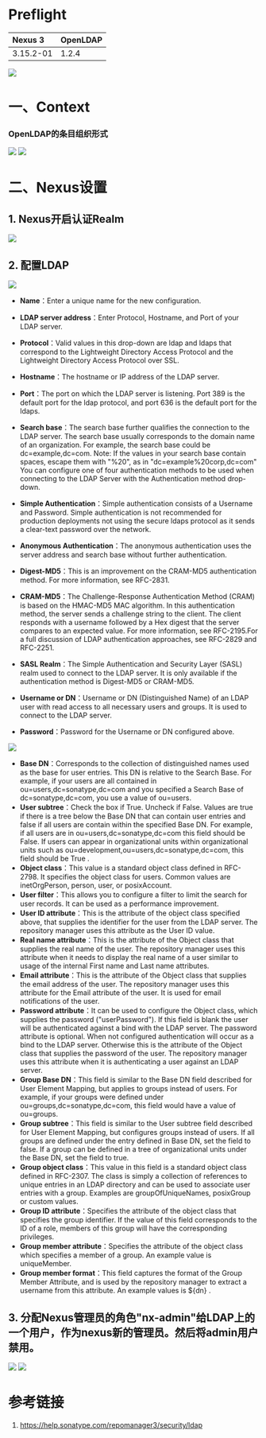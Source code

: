 # Preflight

| Nexus 3 | OpenLDAP |
| :----- | :----- |
| 3.15.2-01 | 1.2.4 |

![](../assets/ldap-Nexus对接LDAP-1.png)

# 一、Context

### OpenLDAP的条目组织形式

![](../assets/ldap-Nexus对接LDAP-2.png)
![](../assets/ldap-Nexus对接LDAP-3.png)

# 二、Nexus设置
## 1. Nexus开启认证Realm

![](../assets/ldap-Nexus对接LDAP-4.png)

## 2. 配置LDAP

![](../assets/ldap-Nexus对接LDAP-5.png)

- **Name**：Enter a unique name for the new configuration.
- **LDAP server address**：Enter Protocol, Hostname, and Port of your LDAP server.
- **Protocol**：Valid values in this drop-down are ldap and ldaps that correspond to the Lightweight Directory Access Protocol and the Lightweight Directory Access Protocol over SSL.
- **Hostname**：The hostname or IP address of the LDAP server.
- **Port**：The port on which the LDAP server is listening. Port 389 is the default port for the ldap protocol, and port 636 is the default port for the ldaps.
- **Search base**：The search base further qualifies the connection to the LDAP server. The search base usually corresponds to the domain name of an organization. For example, the search base could be dc=example,dc=com.
Note: If the values in your search base contain spaces, escape them with "%20", as in "dc=example%20corp,dc=com"
You can configure one of four authentication methods to be used when connecting to the LDAP Server with the Authentication method drop-down.

- **Simple Authentication**：Simple authentication consists of a Username and Password. Simple authentication is not recommended for production deployments not using the secure ldaps protocol as it sends a clear-text password over the network.
- **Anonymous Authentication**：The anonymous authentication uses the server address and search base without further authentication.
- **Digest-MD5**：This is an improvement on the CRAM-MD5 authentication method. For more information, see RFC-2831.
- **CRAM-MD5**：The Challenge-Response Authentication Method (CRAM) is based on the HMAC-MD5 MAC algorithm. In this authentication method, the server sends a challenge string to the client. The client responds with a username followed by a Hex digest that the server compares to an expected value. For more information, see RFC-2195.For a full discussion of LDAP authentication approaches, see RFC-2829 and RFC-2251.
- **SASL Realm**：The Simple Authentication and Security Layer (SASL) realm used to connect to the LDAP server. It is only available if the authentication method is Digest-MD5 or CRAM-MD5.
- **Username or DN**：Username or DN (Distinguished Name) of an LDAP user with read access to all necessary users and groups. It is used to connect to the LDAP server.
- **Password**：Password for the Username or DN configured above.

![](../assets/ldap-Nexus对接LDAP-6.png)

- **Base DN**：Corresponds to the collection of distinguished names used as the base for user entries. This DN is relative to the Search Base. For example, if your users are all contained in ou=users,dc=sonatype,dc=com and you specified a Search Base of dc=sonatype,dc=com, you use a value of ou=users.
- **User subtree**：Check the box if True. Uncheck if False. Values are true if there is a tree below the Base DN that can contain user entries and false if all users are contain within the specified Base DN. For example, if all users are in ou=users,dc=sonatype,dc=com this field should be False. If users can appear in organizational units within organizational units such as ou=development,ou=users,dc=sonatype,dc=com, this field should be True .
- **Object class**：This value is a standard object class defined in RFC-2798. It specifies the object class for users. Common values are inetOrgPerson, person, user, or posixAccount.
- **User filter**：This allows you to configure a filter to limit the search for user records. It can be used as a performance improvement.
- **User ID attribute**：This is the attribute of the object class specified above, that supplies the identifier for the user from the LDAP server. The repository manager uses this attribute as the User ID value.
- **Real name attribute**：This is the attribute of the Object class that supplies the real name of the user. The repository manager uses this attribute when it needs to display the real name of a user similar to usage of the internal First name and Last name attributes.
- **Email attribute**：This is the attribute of the Object class that supplies the email address of the user. The repository manager uses this attribute for the Email attribute of the user. It is used for email notifications of the user.
- **Password attribute**：It can be used to configure the Object class, which supplies the password ("userPassword"). If this field is blank the user will be authenticated against a bind with the LDAP server. The password attribute is optional. When not configured authentication will occur as a bind to the LDAP server. Otherwise this is the attribute of the Object class that supplies the password of the user. The repository manager uses this attribute when it is authenticating a user against an LDAP server.
- **Group Base DN**：This field is similar to the Base DN field described for User Element Mapping, but applies to groups instead of users. For example, if your groups were defined under ou=groups,dc=sonatype,dc=com, this field would have a value of ou=groups.
- **Group subtree**：This field is similar to the User subtree field described for User Element Mapping, but configures groups instead of users. If all groups are defined under the entry defined in Base DN, set the field to false. If a group can be defined in a tree of organizational units under the Base DN, set the field to true.
- **Group object class**：This value in this field is a standard object class defined in RFC-2307. The class is simply a collection of references to unique entries in an LDAP directory and can be used to associate user entries with a group. Examples are groupOfUniqueNames, posixGroup or custom values.
- **Group ID attribute**：Specifies the attribute of the object class that specifies the group identifier. If the value of this field corresponds to the ID of a role, members of this group will have the corresponding privileges.
- **Group member attribute**：Specifies the attribute of the object class which specifies a member of a group. An example value is uniqueMember.
- **Group member format**：This field captures the format of the Group Member Attribute, and is used by the repository manager to extract a username from this attribute. An example values is ${dn} .

## 3. 分配Nexus管理员的角色"nx-admin"给LDAP上的一个用户，作为nexus新的管理员。然后将admin用户禁用。

![](../assets/ldap-Nexus对接LDAP-7.png)
![](../assets/ldap-Nexus对接LDAP-8.png)


# 参考链接

1. https://help.sonatype.com/repomanager3/security/ldap